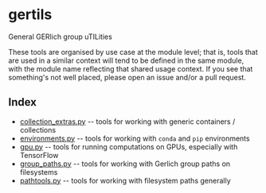 # gertils
General GERlich group uTILities

These tools are organised by use case at the module level; that is, tools that are used in a similar context will tend to be defined in the same module, with the module name reflecting that shared usage context. If you see that something's not well placed, please open an issue and/or a pull request.

## Index
- [collection_extras.py](collection_extras.py) -- tools for working with generic containers / collections
- [environments.py](./gertils/environments.py) -- tools for working with `conda` and `pip` environments
- [gpu.py](./gertils/gpu.py) -- tools for running computations on GPUs, especially with TensorFlow
- [group_paths.py](./gertils/group_paths.py) -- tools for working with Gerlich group paths on filesystems
- [pathtools.py](./gertils/pathtools.py) -- tools for working with filesystem paths generally
